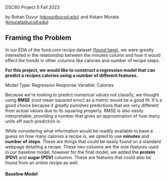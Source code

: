 DSC80 Project 5 Fall 2023

by Rohan Duvur (rduvur@ucsd.edu) and Kotaro Murata (kmurata@ucsd.edu)

## Framing the Problem

In our EDA of the food.com recipe dataset [(found here)](https://rduvur.github.io/FoodDataAnalysis/), we were greatly interested in the relationship between the minutes column and how it would effect the trends in other columns like calories and number of recipe steps.

**For this project, we would like to construct a regression model that can predict a recipes calories using a number of different features.**

Model Type: Regression
Response Variable: Calories

Because we're looking to predict numerical values not classify, we thought using **RMSE** (root mean squared error) as a metric would be a good fit. It's a good choice because it greatly punishes predictions that are very different from actual values due to its squaring property. RMSE is also easily interpretable, providing a number that gives an approximation of how many units off each prediction is.

While considering what information would be readily available to base a guess on how many calories a recipe is, we opted to use **minutes** and **number of steps**. These are things that could be easily found on a standard webpage detailing a recipe. These two columns are the sole features used in our baseline model, however for the final model, we added the **protein (PDV)** and **sugar (PDV)** columns. These are features that could also be found from an online recipe as well.

#### Baseline Model




